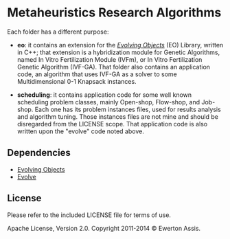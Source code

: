 
# Metaheuristics Research Algorithms

Each folder has a different purpose:

* **eo**: it contains an extension for the [*Evolving Objects*](http://eodev.sourceforge.net/)
(EO) Library, written in C++; that extension is a hybridization module for Genetic Algorithms,
named In Vitro Fertilization Module (IVFm), or In Vitro Fertilization Genetic Algorithm (IVF-GA).
That folder also contains an application code, an algorithm that uses IVF-GA as a solver to
some Multidimensional 0-1 Knapsack instances.

* **scheduling**: it contains application code for some well known scheduling problem classes,
mainly Open-shop, Flow-shop, and Job-shop. Each one has its problem instances files, used for
results analysis and algorithm tuning. Those instances files are not mine and should be disregarded
from the LICENSE scope. That application code is also written upon the "evolve" code noted above.

## Dependencies

 * [Evolving Objects](http://eodev.sourceforge.net/)
 * [Evolve](http://evolvecode.org/)

## License

Please refer to the included LICENSE file for terms of use.

Apache License, Version 2.0. Copyright 2011-2014 &copy; Ewerton Assis.
